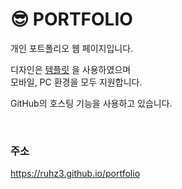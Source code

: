 # 😎 PORTFOLIO

개인 포트폴리오 웹 페이지입니다.

디자인은 [템플릿](https://html5up.net/massively) 을 사용하였으며<br/>모바일, PC 환경을 모두 지원합니다.

GitHub의 호스팅 기능을 사용하고 있습니다.

<br/>

### 주소

https://ruhz3.github.io/portfolio
